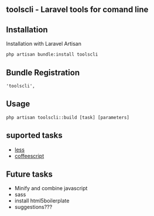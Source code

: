 ## toolscli - Laravel tools for comand line





## Installation

Installation with Laravel Artisan

	php artisan bundle:install toolscli

## Bundle Registration

	'toolscli',

## Usage

	php artisan toolscli::build [task] [parameters]


## suported tasks

* [less](/flaviozantut/toolscli/blob/master/docs/less.md)
* [coffeescript](/flaviozantut/toolscli/blob/master/docs/coffeescript.md)


## Future tasks

* Minify and combine javascript
* sass
* install html5boilerplate
* suggestions???
